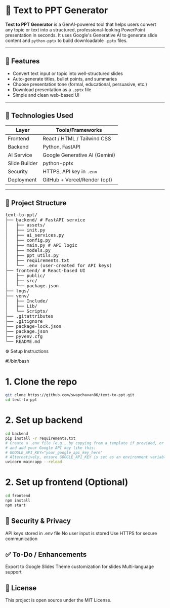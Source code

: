 # 🧠 Text to PPT Generator

**Text to PPT Generator** is a GenAI-powered tool that helps users convert any topic or text into a structured, professional-looking PowerPoint presentation in seconds. It uses Google's Generative AI to generate slide content and `python-pptx` to build downloadable `.pptx` files.

---

## 📌 Features

- Convert text input or topic into well-structured slides  
- Auto-generate titles, bullet points, and summaries  
- Choose presentation tone (formal, educational, persuasive, etc.)  
- Download presentation as a `.pptx` file  
- Simple and clean web-based UI

---

## 🚀 Technologies Used

| Layer        | Tools/Frameworks              |
|--------------|-------------------------------|
| Frontend     | React / HTML / Tailwind CSS   |
| Backend      | Python, FastAPI               |
| AI Service   | Google Generative AI (Gemini) |
| Slide Builder| python-pptx                   |
| Security     | HTTPS, API key in `.env`      |
| Deployment   | GitHub + Vercel/Render (opt)  |

---

## 📂 Project Structure

<pre>text-to-ppt/
├── backend/ # FastAPI service
│   ├── assets/
│   ├── init.py
│   ├── ai_services.py
│   ├── config.py
│   ├── main.py # API logic
│   ├── models.py
│   ├── ppt_utils.py
│   ├── requirements.txt
│   └── .env (user-created for API keys)
├── frontend/ # React-based UI
│   ├── public/
│   ├── src/
│   └── package.json
├── logs/
├── venv/
│   ├── Include/
│   ├── Lib/
│   └── Scripts/
├── .gitattributes
├── .gitignore
├── package-lock.json
├── package.json
├── pyvenv.cfg
└── README.md
</pre>

⚙️ Setup Instructions

#!/bin/bash

# 1. Clone the repo
```bash
git clone https://github.com/swapchavan86/text-to-ppt.git
cd text-to-ppt
```
# 2. Set up backend
```bash
cd backend
pip install -r requirements.txt
# Create a .env file (e.g., by copying from a template if provided, or creating one manually)
# and add your Google API key like this:
# GOOGLE_API_KEY="your_google_api_key_here"
# Alternatively, ensure GOOGLE_API_KEY is set as an environment variable.
uvicorn main:app --reload
```
# 2. Set up frontend (Optional)
```bash
cd frontend
npm install
npm start
```

## 🔐 Security & Privacy

API keys stored in .env file
No user input is stored
Use HTTPS for secure communication

## ✅ To-Do / Enhancements

Export to Google Slides
Theme customization for slides
Multi-language support

## 📄 License
This project is open source under the MIT License.
